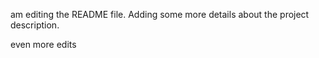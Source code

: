  am editing the README file. Adding some more details about the project description.

even more edits
